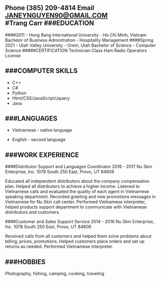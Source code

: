 Phone (385) 209-4814 Email JANEYNGUYEN90@GMAIL.COM  
#**Trang Carr**
###EDUCATION
---
####2011 - Hong Bang International University - Ho Chi Minh, Vietnam
Bachelor of Business Adminitration - Hospitality Management
####Spring 2021 - Utah Valley University - Orem, Utah
Bachelor of Science - Computer Science
#####CERTIFICATION
Technician Class Ham Radio Operators License
    


###COMPUTER SKILLS
---
* C++
* C#
* Python
* Html/CSS/JavaScript/Jquery
* Java
    
    

###LANGUAGES
---
* Vietnamese - native language

* English - second language



###WORK EXPERIENCE
---
####Distributor Support and Languages Coordinator 2016 - 2017
Nu Skin Enterprise, Inc.
1078 South 250 East, Provo, UT 84606


Educated all independent distributors about the company compensation plan. Helped all distributors to achieve a higher income. 
Listened to Vietnamese calls and evaluated the quality of each agent in Vietnamese speaking department. 
Recorded greeting and new promotions messages in Vietnamese for Nu Skin call center. 
Performed Vietnamese interpreter, helped products support department to communicate with Vietnamese distributors and customers.

####Customer and Sales Support Service 2014 - 2016
Nu Skin Enterprise, Inc.
1078 South 250 East, Provo, UT 84606

Received calls from all customers and helped them solve problems about billing, prices, promotions. 
Helped customers place orders and set up returns as needed. 
Performed Vietnamese interpreter.



###HOBBIES
---
Photography, fishing, camping, cooking, traveling
